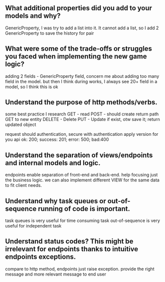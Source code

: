 
What additional properties did you add to your models and why?
----------------------------------------------------------
GenericProperty, I was try to add a list into it.
It cannot add a list, so I add 2 GenericProperty to save the history for pair

What were some of the trade-offs or struggles you faced when implementing the new game logic?
---------------------------------------------------------------------------------------------------
adding 2 fields - GenericProperty field, concern me about adding too many field in the model.
but then I think during works, I always see 20+ field in a model, so I think this is ok

Understand the purpose of http methods/verbs.
---------------------------------------------------
some best practice I research
GET - read 
POST - should create return path GET to new entity 
DELETE - Delete 
PUT - Update if exist, otw save it; return updated object

request should authentication, secure with authentication
apply version for you api
ok: 200; success: 201; error: 500; bad:400

Understand the separation of views/endpoints and internal models and logic.
------------------------------------------------------------------------------------
endpoints enable separation of front-end and back-end.
help focusing just the business logic.
we can also implement different VIEW for the same data to fit client needs.

Understand why task queues or out-of-sequence running of code is important.
-----------------------------------------------------------------------------
task queues is very useful for time consuming task
out-of-sequence is very useful for independent task

Understand status codes? This might be irrelevant for endpoints thanks to
intuitive endpoints exceptions.
------------------------------------------------------------------------------
compare to http method, endpoints just raise exception.
provide the right message and more relevant message to end user
